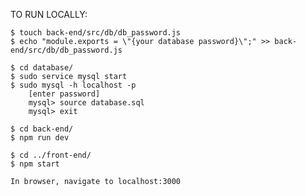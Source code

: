 TO RUN LOCALLY:

	$ touch back-end/src/db/db_password.js
	$ echo "module.exports = \"{your database password}\";" >> back-end/src/db/db_password.js

	$ cd database/
	$ sudo service mysql start
	$ sudo mysql -h localhost -p
		[enter password]
		mysql> source database.sql
		mysql> exit

	$ cd back-end/
	$ npm run dev

	$ cd ../front-end/
	$ npm start

	In browser, navigate to localhost:3000
